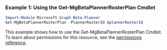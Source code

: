 ### Example 1: Using the Get-MgBetaPlannerRosterPlan Cmdlet
```powershell
Import-Module Microsoft.Graph.Beta.Planner
Get-MgBetaPlannerRosterPlan -PlannerRosterId $plannerRosterId
```
This example shows how to use the Get-MgBetaPlannerRosterPlan Cmdlet.
To learn about permissions for this resource, see the [permissions reference](/graph/permissions-reference).
